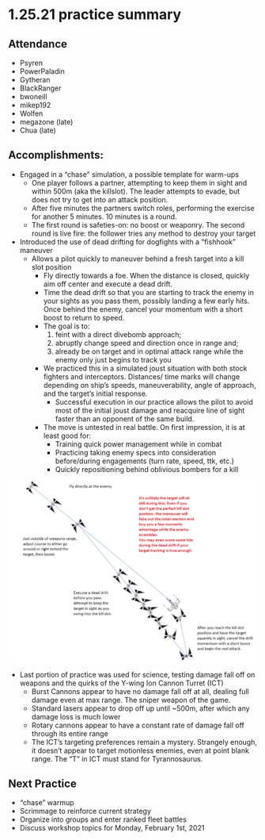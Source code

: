 # 1.25.21 practice summary

## Attendance
* Psyren
* PowerPaladin
* Gytheran
* BlackRanger
* bwoneill
* mikep192
* Wolfen
* megazone (late)
* Chua (late)

## Accomplishments:
* Engaged in a “chase” simulation, a possible template for warm-ups
  * One player follows a partner, attempting to keep them in sight and within 500m (aka the killslot). The leader attempts to evade, but does not try to get into an attack position.
  * After five minutes the partners switch roles, performing the exercise for another 5 minutes. 10 minutes is a round.
  * The first round is safeties-on: no boost or weaponry. The second round is live fire: the follower tries any method to destroy your target
* Introduced the use of dead drifting for dogfights with a “fishhook” maneuver
  * Allows a pilot quickly to maneuver behind a fresh target into a kill slot position
    * Fly directly towards a foe. When the distance is closed, quickly aim off center and execute a dead drift.
    * Time the dead drift so that you are starting to track the enemy in your sights as you pass them, possibly landing a few early hits. Once behind the enemy, cancel your momentum with a short boost to return to speed.
    * The goal is to:
      1. feint with a direct divebomb approach;
      2. abruptly change speed and direction once in range and;
      3. already be on target and in optimal attack range while the enemy only just begins to track you
    * We practiced this in a simulated joust situation with both stock fighters and interceptors. Distances/ time marks will change depending on ship’s speeds, maneuverability, angle of approach, and the target’s initial response. 
      * Successful execution in our practice allows the pilot to avoid most of the initial joust damage and reacquire line of sight faster than an opponent of the same build.
    * The move is untested in real battle. On first impression, it is at least good for:
      * Training quick power management while in combat
      * Practicing taking enemy specs into consideration before/during engagements (turn rate, speed, ttk, etc.)
      * Quickly repositioning behind oblivious bombers for a kill

![fishhook_maneuver.png](/Strategies/Maneuvers/fishhook_maneuver.png)

* Last portion of practice was used for science, testing damage fall off on weapons and the quirks of the Y-wing Ion Cannon Turret (ICT)
  * Burst Cannons appear to have no damage fall off at all, dealing full damage even at max range. The sniper weapon of the game.
  * Standard lasers appear to drop off up until ~500m, after which any damage loss is much lower
  * Rotary cannons appear to have a constant rate of damage fall off through its entire range
  * The ICT’s targeting preferences remain a mystery. Strangely enough, it doesn’t appear to target motionless enemies, even at point blank range. The “T” in ICT must stand for Tyrannosaurus.

## Next Practice
* “chase” warmup
* Scrimmage to reinforce current strategy
* Organize into groups and enter ranked fleet battles
* Discuss workshop topics for Monday, February 1st, 2021
